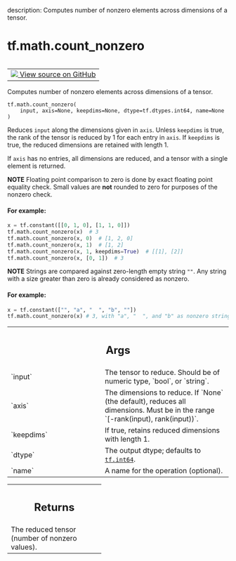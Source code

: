 description: Computes number of nonzero elements across dimensions of a tensor.

<div itemscope itemtype="http://developers.google.com/ReferenceObject">
<meta itemprop="name" content="tf.math.count_nonzero" />
<meta itemprop="path" content="Stable" />
</div>

# tf.math.count_nonzero

<!-- Insert buttons and diff -->

<table class="tfo-notebook-buttons tfo-api nocontent" align="left">
<td>
  <a target="_blank" href="https://github.com/tensorflow/tensorflow/blob/r2.3/tensorflow/python/ops/math_ops.py#L2120-L2185">
    <img src="https://www.tensorflow.org/images/GitHub-Mark-32px.png" />
    View source on GitHub
  </a>
</td>
</table>



Computes number of nonzero elements across dimensions of a tensor.

<pre class="devsite-click-to-copy prettyprint lang-py tfo-signature-link">
<code>tf.math.count_nonzero(
    input, axis=None, keepdims=None, dtype=tf.dtypes.int64, name=None
)
</code></pre>



<!-- Placeholder for "Used in" -->

Reduces `input` along the dimensions given in `axis`.
Unless `keepdims` is true, the rank of the tensor is reduced by 1 for each
entry in `axis`. If `keepdims` is true, the reduced dimensions
are retained with length 1.

If `axis` has no entries, all dimensions are reduced, and a
tensor with a single element is returned.

**NOTE** Floating point comparison to zero is done by exact floating point
equality check.  Small values are **not** rounded to zero for purposes of
the nonzero check.

#### For example:



```python
x = tf.constant([[0, 1, 0], [1, 1, 0]])
tf.math.count_nonzero(x)  # 3
tf.math.count_nonzero(x, 0)  # [1, 2, 0]
tf.math.count_nonzero(x, 1)  # [1, 2]
tf.math.count_nonzero(x, 1, keepdims=True)  # [[1], [2]]
tf.math.count_nonzero(x, [0, 1])  # 3
```

**NOTE** Strings are compared against zero-length empty string `""`. Any
string with a size greater than zero is already considered as nonzero.

#### For example:


```python
x = tf.constant(["", "a", "  ", "b", ""])
tf.math.count_nonzero(x) # 3, with "a", "  ", and "b" as nonzero strings.
```

<!-- Tabular view -->
 <table class="responsive fixed orange">
<colgroup><col width="214px"><col></colgroup>
<tr><th colspan="2"><h2 class="add-link">Args</h2></th></tr>

<tr>
<td>
`input`
</td>
<td>
The tensor to reduce. Should be of numeric type, `bool`, or `string`.
</td>
</tr><tr>
<td>
`axis`
</td>
<td>
The dimensions to reduce. If `None` (the default), reduces all
dimensions. Must be in the range `[-rank(input), rank(input))`.
</td>
</tr><tr>
<td>
`keepdims`
</td>
<td>
If true, retains reduced dimensions with length 1.
</td>
</tr><tr>
<td>
`dtype`
</td>
<td>
The output dtype; defaults to <a href="../../tf.md#int64"><code>tf.int64</code></a>.
</td>
</tr><tr>
<td>
`name`
</td>
<td>
A name for the operation (optional).
</td>
</tr>
</table>



<!-- Tabular view -->
 <table class="responsive fixed orange">
<colgroup><col width="214px"><col></colgroup>
<tr><th colspan="2"><h2 class="add-link">Returns</h2></th></tr>
<tr class="alt">
<td colspan="2">
The reduced tensor (number of nonzero values).
</td>
</tr>

</table>

